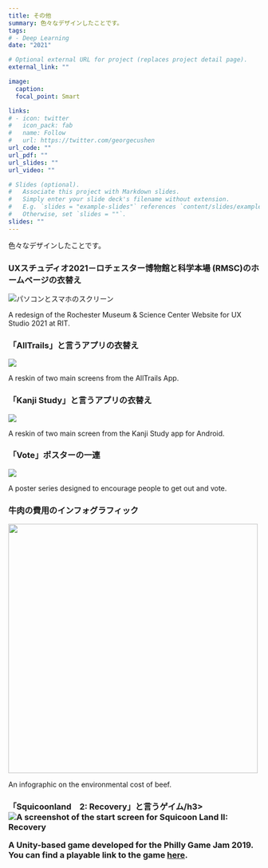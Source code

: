 ```yaml
---
title: その他 
summary: 色々なデザインしたことです。
tags:
# - Deep Learning
date: "2021"

# Optional external URL for project (replaces project detail page).
external_link: ""

image:
  caption: 
  focal_point: Smart

links:
# - icon: twitter
#   icon_pack: fab
#   name: Follow
#   url: https://twitter.com/georgecushen
url_code: ""
url_pdf: ""
url_slides: ""
url_video: ""

# Slides (optional).
#   Associate this project with Markdown slides.
#   Simply enter your slide deck's filename without extension.
#   E.g. `slides = "example-slides"` references `content/slides/example-slides.md`.
#   Otherwise, set `slides = ""`.
slides: ""
---
```


色々なデザインしたことです。

<h3>UXスチュディオ2021－ロチェスター博物館と科学本場 (RMSC)のホームページの衣替え</h3>

<img src="/portfolio/misc/RMSC.png" alt="パソコンとスマホのスクリーン">

A redesign of the Rochester Museum & Science Center Website for UX Studio 2021 at RIT.

<h3>「AllTrails」と言うアプリの衣替え</h3>

<img src="/portfolio/misc/AllTrails.png">

A reskin of two main screens from the AllTrails App.

<h3>「Kanji Study」と言うアプリの衣替え</h3>

<img src="/portfolio/misc/kanjistudy.png">

A reskin of two main screen from the Kanji Study app for Android.

<h3>「Vote」ポスターの一連</h3>

<img src="/portfolio/misc/vote.png">

A poster series designed to encourage people to get out and vote.

<h3>牛肉の費用のインフォグラフィック</h3>

<img src="/portfolio/misc/cost-of-beef.png" width="500px">

An infographic on the environmental cost of beef. 

<h3>「Squicoonland　2: Recovery」と言うゲイム/h3>

<img src="/portfolio/misc/squicoonland.png" alt="A screenshot of the start screen for Squicoon Land II: Recovery">

A Unity-based game developed for the Philly Game Jam 2019. You can find a playable link to the game <a href="https://lakupo.itch.io/squicoon-land-ii">here</a>.
